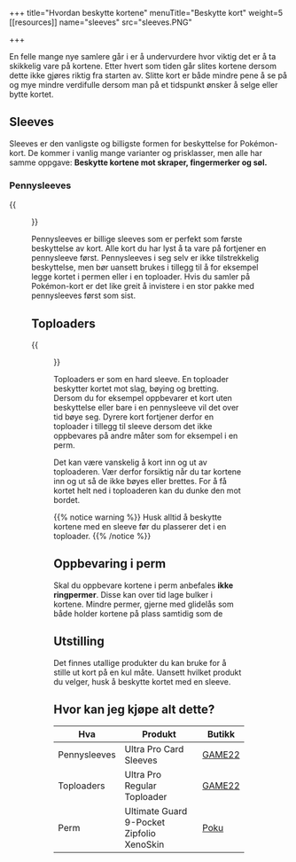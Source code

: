 +++
title="Hvordan beskytte kortene"
menuTitle="Beskytte kort"
weight=5
[[resources]]
  name="sleeves"
  src="sleeves.PNG"

+++

En felle mange nye samlere går i er å undervurdere hvor viktig det er å ta skikkelig vare på kortene.
Etter hvert som tiden går slites kortene dersom dette ikke gjøres riktig fra starten av. Slitte kort
er både mindre pene å se på og mye mindre verdifulle dersom man på et tidspunkt ønsker å selge eller
bytte kortet.

## Sleeves

Sleeves er den vanligste og billigste formen for beskyttelse for Pokémon-kort.
De kommer i vanlig mange varianter og prisklasser, men alle har samme oppgave: **Beskytte kortene mot skraper, fingermerker og søl.**

### Pennysleeves

{{<figure src="/samle/sleeves.PNG?height=250" title="Pennysleeves">}}

Pennysleeves er billige sleeves som er perfekt som første beskyttelse av kort. Alle kort du har lyst å ta vare på fortjener en pennysleeve først.
Pennysleeves i seg selv er ikke tilstrekkelig beskyttelse, men bør uansett brukes i tillegg til å for eksempel legge kortet i permen eller i en toploader.
Hvis du samler på Pokémon-kort er det like greit å invistere i en stor pakke med pennysleeves først som sist.

## Toploaders

{{<figure src="/samle/toploaders.jpg?height=250" title="Toploaders">}}

Toploaders er som en hard sleeve. En toploader beskytter kortet mot slag, bøying og bretting. Dersom du for eksempel oppbevarer et kort uten beskyttelse eller bare i en
pennysleeve vil det over tid bøye seg. Dyrere kort fortjener derfor en toploader i tillegg til sleeve dersom det ikke oppbevares på andre måter som for eksempel i en perm.

Det kan være vanskelig å kort inn og ut av toploaderen. Vær derfor forsiktig når du tar kortene inn og ut så de ikke bøyes eller brettes. For å få kortet helt ned i toploaderen
kan du dunke den mot bordet.

{{% notice warning %}}
Husk alltid å beskytte kortene med en sleeve før du plasserer det i en toploader.
{{% /notice %}}

## Oppbevaring i perm

Skal du oppbevare kortene i perm anbefales **ikke ringpermer**. Disse kan over tid lage bulker i kortene. Mindre permer, gjerne med glidelås som både holder kortene på plass samtidig som
de

## Utstilling

Det finnes utallige produkter du kan bruke for å stille ut kort på en kul måte. Uansett hvilket produkt du velger, husk å beskytte kortet med en sleeve.

## Hvor kan jeg kjøpe alt dette?

| Hva        | Produkt                    | Butikk                         |
| ---------- | -------------------------- | -------------------------------|
Pennysleeves | Ultra Pro Card Sleeves     | [GAME22](https://game22.no/produkt/shining-fates-1/ultra-pro-premium-card-sleeves)
Toploaders   | Ultra Pro Regular Toploader| [GAME22](https://game22.no/produkt/shining-fates-1/ultrapro-toploader-3x4-25-clear-regular-1)
Perm         | Ultimate Guard 9-Pocket Zipfolio XenoSkin | [Poku](https://poku.no/produkt/tcg-tilbehor/ultimate-guard-9-pocket-zipfolio-xenoskin-svart/)
